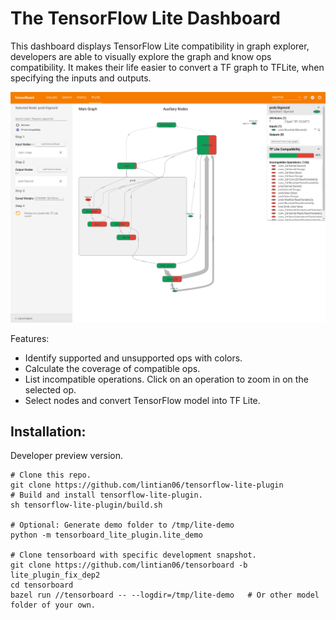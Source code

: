 # The TensorFlow Lite Dashboard

This dashboard displays TensorFlow Lite compatibility in graph explorer,
developers are able to visually explore the graph and know ops compatibility.
It makes their life easier to convert a TF graph to TFLite, when specifying the
inputs and outputs.

![The TensorFlow Lite Dashboard](tensorboard_lite_plugin/images/lite_intro.png)

Features:
  * Identify supported and unsupported ops with colors.
  * Calculate the coverage of compatible ops.
  * List incompatible operations. Click on an operation to zoom in on the selected
    op.
  * Select nodes and convert TensorFlow model into TF Lite.


## Installation:
Developer preview version.

```
# Clone this repo.
git clone https://github.com/lintian06/tensorflow-lite-plugin
# Build and install tensorflow-lite-plugin.
sh tensorflow-lite-plugin/build.sh

# Optional: Generate demo folder to /tmp/lite-demo
python -m tensorboard_lite_plugin.lite_demo

# Clone tensorboard with specific development snapshot.
git clone https://github.com/lintian06/tensorboard -b lite_plugin_fix_dep2
cd tensorboard
bazel run //tensorboard -- --logdir=/tmp/lite-demo   # Or other model folder of your own.
```
